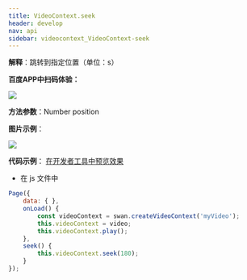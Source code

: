 ```yaml
---
title: VideoContext.seek 
header: develop
nav: api
sidebar: videocontext_VideoContext-seek 
---
```


 
 
**解释**：跳转到指定位置（单位：s）

**百度APP中扫码体验：**

<img src="https://b.bdstatic.com/miniapp/assets/images/doc_demo/fragment_VideoContextSeek.png"  class="demo-qrcode-image" />

**方法参数**：Number position


**图片示例**：

<div class="m-doc-custom-examples">
    <div class="m-doc-custom-examples-correct">
        <img src="https://b.bdstatic.com/miniapp/images/vseek.gif">
    </div>
    <div class="m-doc-custom-examples-correct">
        <img src=" ">
    </div>
    <div class="m-doc-custom-examples-correct">
        <img src=" ">
    </div>     
</div>

**代码示例**：
<a href="swanide://fragment/722c7d08ecf8bbf86bb2d76f49e3b9411573478866443" title="在开发者工具中预览效果" target="_self">在开发者工具中预览效果</a>


* 在 js 文件中

```js
Page({
    data: { },
    onLoad() {
        const videoContext = swan.createVideoContext('myVideo');
        this.videoContext = video;
        this.videoContext.play();
    },
    seek() {
        this.videoContext.seek(180);
    }
});
```